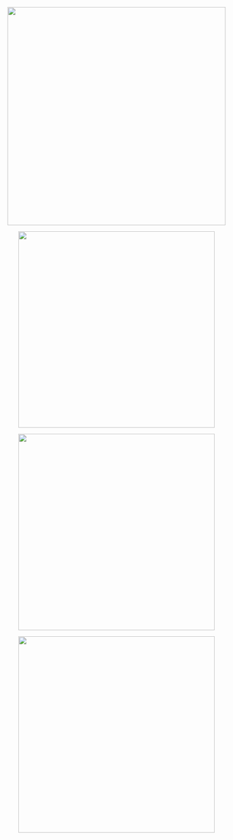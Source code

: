 <!-- 🚀 Animated Dev Vibes -->

<p align="center">
  <img src="https://media.giphy.com/media/26tn33aiTi1jkl6H6/giphy.gif" width="500"/>
</p>

<p align="center">
  <img src="https://media.giphy.com/media/SWoSkN6DxTszqIKEqv/giphy.gif" width="450"/>
</p>

<p align="center">
  <img src="https://media.giphy.com/media/eNAsjO55tPbgaor7ma/giphy.gif" width="450"/>
</p>

<p align="center">
  <img src="https://media.giphy.com/media/eNAsjO55tPbgaor7ma/giphy.gif" width="450"/>
</p>
